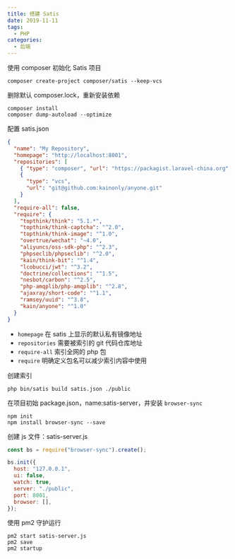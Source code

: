 ```yaml
---
title: 搭建 Satis
date: 2019-11-11
tags:
  - PHP
categories:
  - 后端
---
```


使用 composer 初始化 Satis 项目

```shell
composer create-project composer/satis --keep-vcs
```

删除默认 composer.lock，重新安装依赖

```shell
composer install
composer dump-autoload --optimize
```

配置 satis.json

```json
{
  "name": "My Repository",
  "homepage": "http://localhost:8001",
  "repositories": [
    { "type": "composer", "url": "https://packagist.laravel-china.org" },
    {
      "type": "vcs",
      "url": "git@github.com:kainonly/anyone.git"
    }
  ],
  "require-all": false,
  "require": {
    "topthink/think": "5.1.*",
    "topthink/think-captcha": "^2.0",
    "topthink/think-image": "^1.0",
    "overtrue/wechat": "~4.0",
    "aliyuncs/oss-sdk-php": "^2.3",
    "phpseclib/phpseclib": "^2.0",
    "kain/think-bit": "^1.4",
    "lcobucci/jwt": "^3.2",
    "doctrine/collections": "^1.5",
    "nesbot/carbon": "^2.5",
    "php-amqplib/php-amqplib": "^2.8",
    "ajaxray/short-code": "^1.1",
    "ramsey/uuid": "^3.8",
    "kain/anyone": "^1.0"
  }
}
```

- `homepage` 在 satis 上显示的默认私有镜像地址
- `repositories` 需要被索引的 git 代码仓库地址
- `require-all` 索引全网的 php 包
- `require` 明确定义包名可以减少索引内容中使用

创建索引

```shell
php bin/satis build satis.json ./public
```

在项目初始 package.json，name:satis-server，并安装 `browser-sync`

```shell
npm init
npm install browser-sync --save
```

创建 js 文件：satis-server.js

```javascript
const bs = require("browser-sync").create();

bs.init({
  host: "127.0.0.1",
  ui: false,
  watch: true,
  server: "./public",
  port: 8001,
  browser: [],
});
```

使用 pm2 守护运行

```shell
pm2 start satis-server.js
pm2 save
pm2 startup
```
